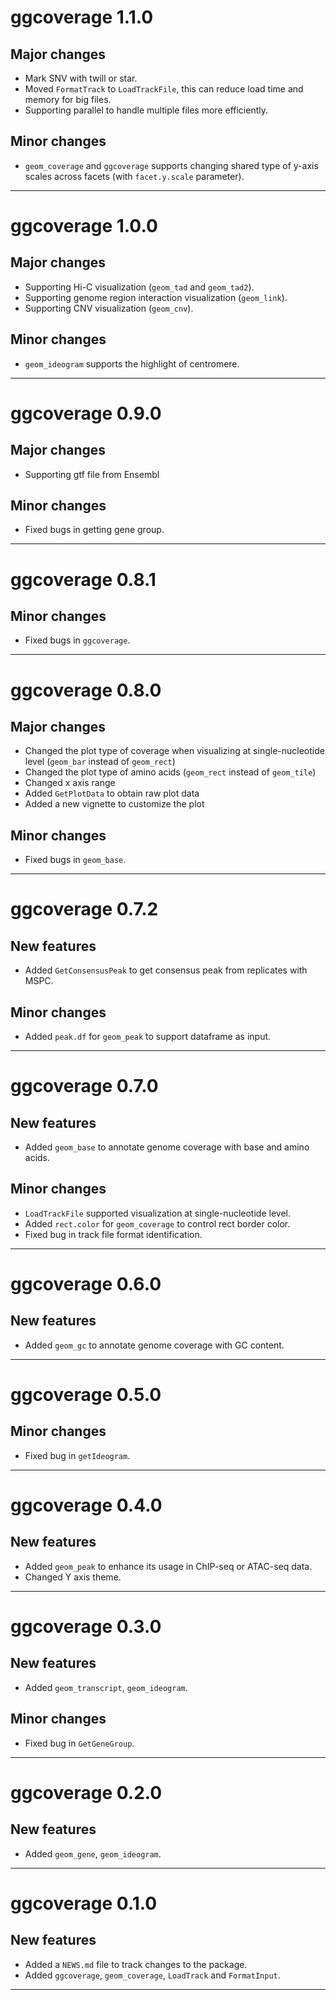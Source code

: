 # ggcoverage 1.1.0
## Major changes
* Mark SNV with twill or star.
* Moved `FormatTrack` to `LoadTrackFile`, this can reduce load time and memory for big files.
* Supporting parallel to handle multiple files more efficiently.

## Minor changes
* `geom_coverage` and `ggcoverage` supports changing shared type of y-axis scales across facets (with `facet.y.scale` parameter).

-------------

# ggcoverage 1.0.0
## Major changes
* Supporting Hi-C visualization (`geom_tad` and `geom_tad2`).
* Supporting genome region interaction visualization (`geom_link`).
* Supporting CNV visualization (`geom_cnv`).

## Minor changes
* `geom_ideogram` supports the highlight of centromere.

-------------

# ggcoverage 0.9.0
## Major changes
* Supporting gtf file from Ensembl

## Minor changes
* Fixed bugs in getting gene group.

-------------

# ggcoverage 0.8.1
## Minor changes
* Fixed bugs in `ggcoverage`.

-------------

# ggcoverage 0.8.0
## Major changes
* Changed the plot type of coverage when visualizing at single-nucleotide level (`geom_bar` instead of `geom_rect`)
* Changed the plot type of amino acids (`geom_rect` instead of `geom_tile`)
* Changed x axis range
* Added `GetPlotData` to obtain raw plot data
* Added a new vignette to customize the plot

## Minor changes
* Fixed bugs in `geom_base`.

-------------

# ggcoverage 0.7.2
## New features
* Added `GetConsensusPeak` to get consensus peak from replicates with MSPC.

## Minor changes
* Added `peak.df` for `geom_peak` to support dataframe as input.

-------------

# ggcoverage 0.7.0
## New features
* Added `geom_base` to annotate genome coverage with base and amino acids.

## Minor changes
* `LoadTrackFile` supported visualization at single-nucleotide level.
* Added `rect.color` for `geom_coverage` to control  rect border color.
* Fixed bug in track file format identification.

-------------

# ggcoverage 0.6.0
## New features
* Added `geom_gc` to annotate genome coverage with GC content. 

-------------

# ggcoverage 0.5.0
## Minor changes
* Fixed bug in `getIdeogram`.

-------------

# ggcoverage 0.4.0
## New features
* Added `geom_peak` to enhance its usage in ChIP-seq or ATAC-seq data.
* Changed Y axis theme.

-------------

# ggcoverage 0.3.0
## New features
* Added `geom_transcript`, `geom_ideogram`.

## Minor changes
* Fixed bug in `GetGeneGroup`.

-------------

# ggcoverage 0.2.0
## New features
* Added `geom_gene`, `geom_ideogram`.

-------------

# ggcoverage 0.1.0

## New features
* Added a `NEWS.md` file to track changes to the package.
* Added `ggcoverage`, `geom_coverage`, `LoadTrack` and `FormatInput`.

-------------
